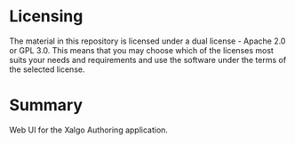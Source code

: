 # Licensing

The material in this repository is licensed under a dual license -
Apache 2.0 or GPL 3.0. This means that you may choose which of the
licenses most suits your needs and requirements and use the software
under the terms of the selected license.

# Summary

Web UI for the Xalgo Authoring application.
